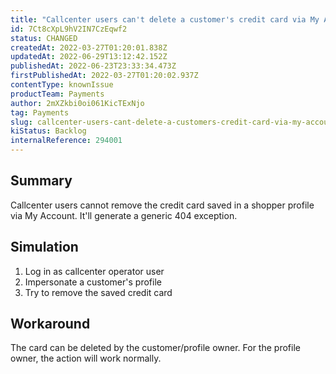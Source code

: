 ```yaml
---
title: "Callcenter users can't delete a customer's credit card via My Account"
id: 7Ct8cXpL9hV2IN7CzEqwf2
status: CHANGED
createdAt: 2022-03-27T01:20:01.838Z
updatedAt: 2022-06-29T13:12:42.152Z
publishedAt: 2022-06-23T23:33:34.473Z
firstPublishedAt: 2022-03-27T01:20:02.937Z
contentType: knownIssue
productTeam: Payments
author: 2mXZkbi0oi061KicTExNjo
tag: Payments
slug: callcenter-users-cant-delete-a-customers-credit-card-via-my-account
kiStatus: Backlog
internalReference: 294001
---
```


## Summary


Callcenter users cannot remove the credit card saved in a shopper profile via My Account. It'll generate a generic 404 exception.



## Simulation



1. Log in as callcenter operator user
2. Impersonate a customer's profile
3. Try to remove the saved credit card



## Workaround


The card can be deleted by the customer/profile owner. For the profile owner, the action will work normally.

